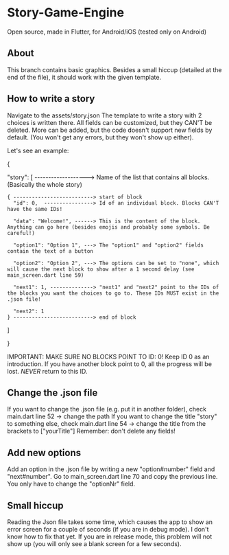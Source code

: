 # Story-Game-Engine

Open source, made in Flutter, for Android/iOS (tested only on Android)

## About

This branch contains basic graphics. Besides a small hiccup (detailed at the end of the file), it should work with the given template.

## How to write a story

Navigate to the assets/story.json
The template to write a story with 2 choices is written there. All fields can be customized, but they CAN'T be deleted. More can be added, but the code doesn't support new fields by default. (You won't get any errors, but they won't show up either).

Let's see an example:

{

  "story": [ -------------------> Name of the list that contains all blocks. (Basically the whole story)
  
    { --------------------------> start of block
      "id": 0,  ----------------> Id of an individual block. Blocks CAN'T have the same IDs!
      
      "data": "Welcome!", ------> This is the content of the block. Anything can go here (besides emojis and probably some symbols. Be careful!)
      
      "option1": "Option 1", ---> The "option1" and "option2" fields contain the text of a button
      
      "option2": "Option 2", ---> The options can be set to "none", which will cause the next block to show after a 1 second delay (see main_screen.dart line 59)
      
      "next1": 1, --------------> "next1" and "next2" point to the IDs of the blocks you want the choices to go to. These IDs MUST exist in the .json file!
      
      "next2": 1
    } --------------------------> end of block
  ]
  
}

IMPORTANT: MAKE SURE NO BLOCKS POINT TO ID: 0! Keep ID 0 as an introduction. If you have another block point to 0, all the progress will be lost. *NEVER* return to this ID.

## Change the .json file

If you want to change the .json file (e.g. put it in another folder), check main.dart line 52 -> change the path
If you want to change the title "story" to something else, check main.dart line 54 -> change the title from the brackets to ["yourTitle"]
Remember: don't delete any fields!

## Add new options
Add an option in the .json file by writing a new "option#number" field and "next#number".
Go to main_screen.dart line 70 and copy the previous line. You only have to change the "optionNr" field.

## Small hiccup

Reading the Json file takes some time, which causes the app to show an error screen for a couple of seconds (if you are in debug mode). I don't know how to fix that yet.
If you are in release mode, this problem will not show up (you will only see a blank screen for a few seconds).
